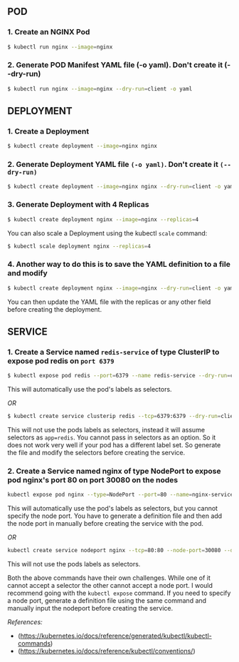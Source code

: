 ## POD

### 1. Create an NGINX Pod

```bash
$ kubectl run nginx --image=nginx
```

### 2. Generate POD Manifest YAML file (-o yaml). Don't create it (--dry-run)

```bash
$ kubectl run nginx --image=nginx --dry-run=client -o yaml
```

## DEPLOYMENT

### 1. Create a Deployment

```bash
$ kubectl create deployment --image=nginx nginx
```

### 2. Generate Deployment YAML file `(-o yaml)`. Don't create it `(--dry-run)`

```bash
$ kubectl create deployment --image=nginx nginx --dry-run=client -o yaml
```

### 3. Generate Deployment with 4 Replicas

```bash
$ kubectl create deployment nginx --image=nginx --replicas=4
```

You can also scale a Deployment using the kubectl `scale` command:

```bash
$ kubectl scale deployment nginx --replicas=4
```

### 4. Another way to do this is to save the YAML definition to a file and modify

```bash
$ kubectl create deployment nginx --image=nginx --dry-run=client -o yaml > nginx-deployment.yaml
```

You can then update the YAML file with the replicas or any other field before creating the deployment.

## SERVICE

### 1. Create a Service named `redis-service` of type ClusterIP to expose pod redis on `port 6379`

```bash
$ kubectl expose pod redis --port=6379 --name redis-service --dry-run=client -o yaml
```

This will automatically use the pod's labels as selectors.

*OR*

```bash
$ kubectl create service clusterip redis --tcp=6379:6379 --dry-run=client -o yaml
```

This will not use the pods labels as selectors, instead it will assume selectors as `app=redis`. You cannot pass in selectors as an option. So it does not work very well if your pod has a different label set. So generate the file and modify the selectors before creating the service.

### 2. Create a Service named nginx of type NodePort to expose pod nginx's port 80 on port 30080 on the nodes

```bash
kubectl expose pod nginx --type=NodePort --port=80 --name=nginx-service --dry-run=client -o yaml
```

This will automatically use the pod's labels as selectors, but you cannot specify the node port. You have to generate a definition file and then add the node port in manually before creating the service with the pod.

*OR*

```bash
kubectl create service nodeport nginx --tcp=80:80 --node-port=30080 --dry-run=client -o yaml
```

This will not use the pods labels as selectors.

Both the above commands have their own challenges. While one of it cannot accept a selector the other cannot accept a node port. I would recommend going with the `kubectl expose` command. If you need to specify a node port, generate a definition file using the same command and manually input the nodeport before creating the service.

*References:*
- (https://kubernetes.io/docs/reference/generated/kubectl/kubectl-commands)
- (https://kubernetes.io/docs/reference/kubectl/conventions/)

